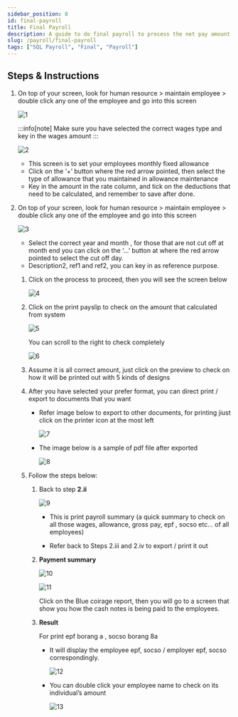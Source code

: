 ```yaml
---
sidebar_position: 8
id: final-payroll
title: Final Payroll
description: A guide to do final payroll to process the net pay amount based on computerized calculation.
slug: /payroll/final-payroll
tags: ["SQL Payroll", "Final", "Payroll"]
---
```


## Steps & Instructions

1. On top of your screen, look for human resource > maintain employee > double click any one of the employee and go into this screen

    ![1](../../static/img/payroll/final-payroll/1.png)

    :::info[note]
    Make sure you have selected the correct wages type and key in the wages amount
    :::

    ![2](../../static/img/payroll/final-payroll/2.png)

   - This screen is to set your employees monthly fixed allowance
   - Click on the ‘+’ button where the red arrow pointed, then select the type of allowance that you maintained in allowance maintenance
   - Key in the amount in the rate column, and tick on the deductions that need to be calculated, and remember to save after done.

2. On top of your screen, look for human resource > maintain employee > double click any one of the employee and go into this screen

    ![3](../../static/img/payroll/final-payroll/3.png)

   - Select the correct year and month , for those that are not cut off at month end you can click on the ‘…’ button at where the red arrow pointed to select the cut off day.
   - Description2, ref1 and ref2, you can key in as reference purpose.

   1. Click on the process to proceed, then you will see the screen below

        ![4](../../static/img/payroll/final-payroll/4.png)

   2. Click on the print payslip to check on the amount that calculated from system

        ![5](../../static/img/payroll/final-payroll/5.png)

        You can scroll to the right to check completely

        ![6](../../static/img/payroll/final-payroll/6.png)

   3. Assume it is all correct amount, just click on the preview to check on how it will be printed out with 5 kinds of designs

   4. After you have selected your prefer format, you can direct print / export to documents that you want

        - Refer image below to export to other documents, for printing jiust click on the printer icon at the most left

            ![7](../../static/img/payroll/final-payroll/7.png)

        - The image below is a sample of pdf file after exported

            ![8](../../static/img/payroll/final-payroll/8.png)

   5. Follow the steps below:

         1. Back to step **2.ii**

            ![9](../../static/img/payroll/final-payroll/9.png)

            - This is print payroll summary (a quick summary to check on all those wages, allowance, gross pay, epf , socso etc… of all employees)

            - Refer back to Steps 2.iii and 2.iv to export / print it out

         2. **Payment summary**

            ![10](../../static/img/payroll/final-payroll/10.png)

            ![11](../../static/img/payroll/final-payroll/11.png)

            Click on the Blue coirage report, then you will go to a screen that show you how the cash notes is being paid to the employees.

         3. **Result**

            For print epf borang a , socso borang 8a

            - It will display the employee epf, socso / employer epf, socso correspondingly.

                ![12](../../static/img/payroll/final-payroll/12.png)

            - You can double click your employee name to check on its individual’s amount

                ![13](../../static/img/payroll/final-payroll/13.png)
